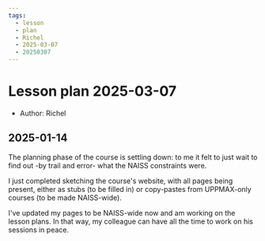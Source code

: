 ```yaml
---
tags:
  - lesson
  - plan
  - Richel
  - 2025-03-07
  - 20250307
---
```


# Lesson plan 2025-03-07

- Author: Richel

## 2025-01-14

The planning phase of the course is settling down:
to me it felt to just wait to find out -by trail and error-
what the NAISS constraints were.

I just completed sketching the course's website,
with all pages being present, either as stubs (to be filled in)
or copy-pastes from UPPMAX-only courses (to be made NAISS-wide).

I've updated my pages to be NAISS-wide now
and am working on the lesson plans.
In that way, my colleague can have all the time to work
on his sessions in peace.
